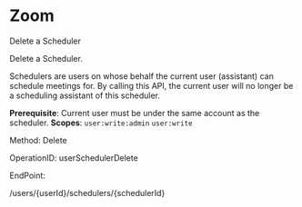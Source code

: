 #     Zoom


Delete a Scheduler

Delete a Scheduler.

Schedulers are users on whose behalf the current user (assistant) can schedule meetings for. By calling this API, the current user will no longer be a scheduling assistant of this scheduler. 

**Prerequisite**: Current user must be under the same account as the scheduler.
**Scopes**: `user:write:admin` `user:write`

Method: Delete

OperationID: userSchedulerDelete

EndPoint:

/users/{userId}/schedulers/{schedulerId}
